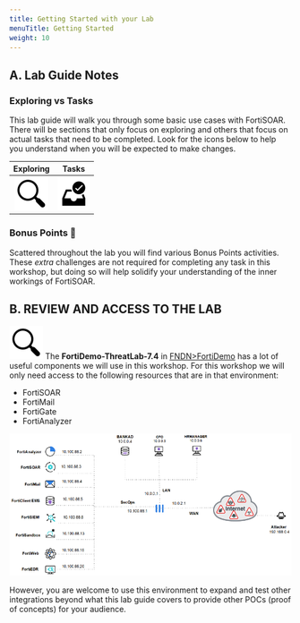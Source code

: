 ```yaml
---
title: Getting Started with your Lab
menuTitle: Getting Started
weight: 10
---
```


## A. Lab Guide Notes

### Exploring vs Tasks

This lab guide will walk you through some basic use cases with FortiSOAR. There will be sections that only focus on exploring and others that focus on actual tasks that need to be completed. Look for the icons below to help you understand when you will be expected to make changes.

| Exploring | Tasks |
| :-----------: | :-----------: |
| ![search_icon](mag_glass.svg) | ![user_complete_icon](check_box.svg)  |

### Bonus Points :money_with_wings:

Scattered throughout the lab you will find various Bonus Points activities. These *extra* challenges are not required for completing any task in this workshop, but doing so will help solidify your understanding of the inner workings of FortiSOAR.

## B. REVIEW AND ACCESS TO THE LAB

![search_icon](mag_glass.svg)
The **FortiDemo-ThreatLab-7.4** in [FNDN>FortiDemo](https://fndn.fortinet.net/index.php?/fortidemo/instances/) has a lot of useful components we will use in this workshop. For this workshop we will only need access to the following resources that are in that environment:

- FortiSOAR
- FortiMail
- FortiGate
- FortiAnalyzer

![Lab Network Topology](environment.png)

However, you are welcome to use this environment to expand and test other integrations beyond what this lab guide covers to provide other POCs (proof of concepts) for your audience.
